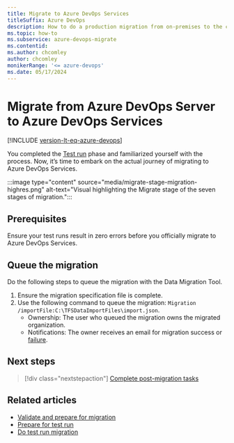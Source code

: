 ```yaml
---
title: Migrate to Azure DevOps Services
titleSuffix: Azure DevOps
description: How to do a production migration from on-premises to the cloud in Azure DevOps Services.
ms.topic: how-to
ms.subservice: azure-devops-migrate
ms.contentid: 
ms.author: chcomley
author: chcomley
monikerRange: '<= azure-devops'
ms.date: 05/17/2024
---
```


# Migrate from Azure DevOps Server to Azure DevOps Services 

[!INCLUDE [version-lt-eq-azure-devops](../includes/version-lt-eq-azure-devops.md)] 

You completed the [Test run](migration-test-run.md) phase and familiarized yourself with the process. Now, it’s time to embark on the actual journey of migrating to Azure DevOps Services. 

:::image type="content" source="media/migrate-stage-migration-highres.png" alt-text="Visual highlighting the Migrate stage of the seven stages of migration.":::

## Prerequisites 

Ensure your test runs result in zero errors before you officially migrate to Azure DevOps Services. 

## Queue the migration 

Do the following steps to queue the migration with the Data Migration Tool.  

1. Ensure the migration specification file is complete. 
1. Use the following command to queue the migration: `Migration /importFile:C:\TFSDataImportFiles\import.json`. 
    - Ownership: The user who queued the migration owns the migrated organization. 
    - Notifications: The owner receives an email for migration success or [failure](migration-troubleshooting.md).

## Next steps

> [!div class="nextstepaction"]
> [Complete post-migration tasks](migration-post-migration.md)

## Related articles 

- [Validate and prepare for migration](migration-validate.md)
- [Prepare for test run](migration-prepare-test-run.md)
- [Do test run migration](migration-test-run.md)

 